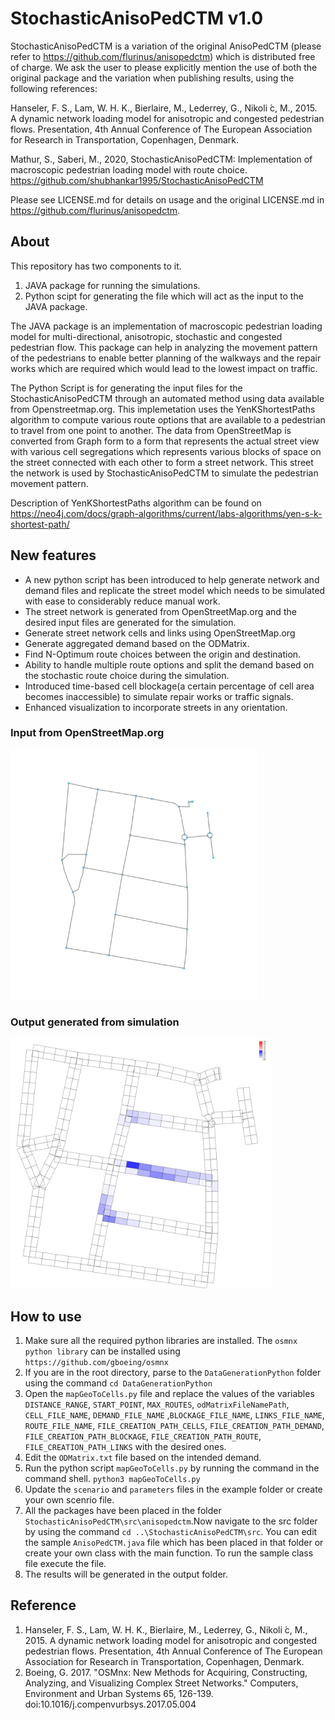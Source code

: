 StochasticAnisoPedCTM v1.0
======

StochasticAnisoPedCTM is a variation of the original AnisoPedCTM (please refer to https://github.com/flurinus/anisopedctm) which is distributed free of charge. We ask the user to please explicitly mention the use of both the original package and the variation when publishing results, using the following references:

Hanseler, F. S., Lam, W. H. K., Bierlaire, M., Lederrey, G., Nikoli ́c, M., 2015. A dynamic network loading model for anisotropic and congested pedestrian flows. Presentation, 4th Annual Conference of The European Association for Research in Transportation, Copenhagen, Denmark.

Mathur, S., Saberi, M., 2020, StochasticAnisoPedCTM: Implementation of macroscopic pedestrian loading model with route choice.
https://github.com/shubhankar1995/StochasticAnisoPedCTM

Please see LICENSE.md for details on usage and the original LICENSE.md in https://github.com/flurinus/anisopedctm.


## About
This repository has two components to it.
1. JAVA package for running the simulations.
2. Python scipt for generating the file which will act as the input to the JAVA package. 

The JAVA package is an implementation of macroscopic pedestrian loading model for multi-directional, anisotropic, stochastic and congested pedestrian flow. This package can help in analyzing the movement pattern of the pedestrians to enable better planning of the walkways and the repair works which are required which would lead to the lowest impact on traffic.

The Python Script is for generating the input files for the StochasticAnisoPedCTM through an automated method using data available from Openstreetmap.org. This implemetation uses the YenKShortestPaths algorithm to compute various route options that are available 
to a pedestrian to travel from one point to another. The data from OpenStreetMap is converted from Graph form to a form that represents the actual street view with various cell segregations which represents various blocks of space on the street connected with each other to form a street network. This street the network is used by StochasticAnisoPedCTM to simulate the pedestrian movement pattern.

Description of YenKShortestPaths algorithm can be found on https://neo4j.com/docs/graph-algorithms/current/labs-algorithms/yen-s-k-shortest-path/

## New features
- A new python script has been introduced to help generate network and demand files and replicate the street model which needs to be simulated with ease to considerably reduce manual work.
- The street network is generated from OpenStreetMap.org and the desired input files are generated for the simulation.
- Generate street network cells and links using OpenStreetMap.org
- Generate aggregated demand based on the ODMatrix.
- Find N-Optimum route choices between the origin and destination.
- Ability to handle multiple route options and split the demand based on the stochastic route choice during the simulation.
- Introduced time-based cell blockage(a certain percentage of cell area becomes inaccessible) to simulate repair works or traffic signals.
- Enhanced visualization to incorporate streets in any orientation.

### Input from OpenStreetMap.org
<img src="snapshots/OpenStreetMap.png" height="400">

### Output generated from simulation
<img src="snapshots/OutputStreetNetwork.png" height="400">

## How to use
1. Make sure all the required python libraries are installed. The `osmnx python library` can be installed using `https://github.com/gboeing/osmnx`
2. If you are in the root directory, parse to the `DataGenerationPython` folder using the command `cd DataGenerationPython`
3. Open the `mapGeoToCells.py` file and replace the values of the variables `DISTANCE_RANGE`, `START_POINT`, `MAX_ROUTES`, `odMatrixFileNamePath`, `CELL_FILE_NAME`, `DEMAND_FILE_NAME` ,`BLOCKAGE_FILE_NAME`, `LINKS_FILE_NAME`, `ROUTE_FILE_NAME`, `FILE_CREATION_PATH_CELLS`, `FILE_CREATION_PATH_DEMAND`, `FILE_CREATION_PATH_BLOCKAGE`, `FILE_CREATION_PATH_ROUTE`, `FILE_CREATION_PATH_LINKS` with the desired ones.
4. Edit the `ODMatrix.txt` file based on the intended demand.
5. Run the python script `mapGeoToCells.py` by running the command in the command shell. `python3 mapGeoToCells.py`
6. Update the `scenario` and `parameters` files in the example folder or create your own scenrio file.
7. All the packages have been placed in the folder `StochasticAnisoPedCTM\src\anisopedctm`.Now navigate to the src folder by using the command `cd ..\StochasticAnisoPedCTM\src`. You can edit the sample `AnisoPedCTM.java` file which has been placed in that folder or create your own class with the main function. To run the sample class file execute the  file.
8. The results will be generated in the output folder.

## Reference
1. Hanseler, F. S., Lam, W. H. K., Bierlaire, M., Lederrey, G., Nikoli ́c, M., 2015. A dynamic network loading model for anisotropic and congested pedestrian flows. Presentation, 4th Annual Conference of The European Association for Research in Transportation, Copenhagen, Denmark.
2. Boeing, G. 2017. "OSMnx: New Methods for Acquiring, Constructing, Analyzing, and Visualizing Complex Street Networks." Computers, Environment and Urban Systems 65, 126-139. doi:10.1016/j.compenvurbsys.2017.05.004
